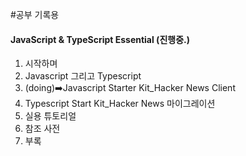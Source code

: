 #공부 기록용

#### JavaScript & TypeScript Essential (진행중.)
1. 시작하며
2. Javascript 그리고 Typescript
3. (doing)➡️Javascript Starter Kit_Hacker News Client
4. Typescript Start Kit_Hacker News 마이그레이션
5. 실용 튜토리얼
6. 참조 사전
7. 부록